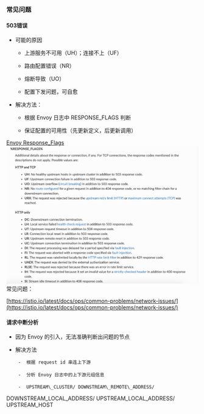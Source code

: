 ### 常见问题

#### 503错误

* 可能的原因

  * 上游服务不可用（UH）；连接不上（UF）

  * 路由配置错误（NR）

  * 熔断导致（UO）

  * 配置下发问题，可自愈

* 解决方法：

  * 根据 Envoy 日志中 RESPONSE\_FLAGS 判断

  * 保证配置的可用性（先更新定义，后更新调用）

[Envoy Response\_Flags](https://www.envoyproxy.io/docs/envoy/latest/configuration/observability/access_log/usage#config-access-log-format-response-flags)![](/image/Istio/Envoy-RESPONSE_FLAGS.png)常见问题：

[https://istio.io/latest/docs/ops/common-problems/network-issues/](https://istio.io/latest/docs/ops/common-problems/network-issues/)

#### 请求中断分析

* 因为 Envoy 的引入，无法准确判断出问题的节点

* 解决方法

       -  根据 request id 串连上下游

       -  分析 Envoy 日志中的上下游元组信息

       -  UPSTREAM\_CLUSTER/ DOWNSTREAM\_REMOTE\_ADDRESS/
DOWNSTREAM\_LOCAL\_ADDRESS/           UPSTREAM\_LOCAL\_ADDRESS/
UPSTREAM\_HOST

